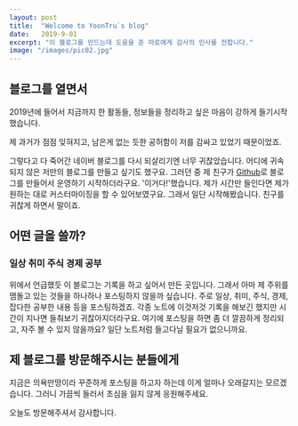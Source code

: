 ```yaml
---
layout: post
title:  "Welcome to YoonTru`s blog"
date:   2019-9-01
excerpt: "이 블로그를 만드는데 도움을 준 마로에게 감사의 인사를 전합니다."
image: "/images/pic02.jpg"
---
```


##  블로그를 열면서
2019년에 들어서 지금까지 한 활동들, 정보들을 정리하고 싶은 마음이 강하게 들기시작했습니다.
<!--[text](주소)  하면 주소로 연결되는 text가 열린다.-->제 과거가 점점 잊혀지고, 남은게 없는 듯한 공허함이 저를 감싸고 있었기 때문이었죠.

그렇다고 다 죽어간 네이버 블로그를 다시 되살리기엔 너무 귀찮았습니다.
어디에 귀속되지 않은 저만의 블로그를 만들고 싶기도 했구요.
그러던 중 제 친구가 [Github](https://github.com/)로 블로그를 만들어서 운영하기 시작하더라구요.
'이거다!'했습니다. 제가 시간만 들인다면 제가 원하는 대로 커스터마이징을 할 수 있어보였구요.
그래서 일단 시작해봤습니다. 친구를 귀찮게 하면서 말이죠.
<!--```text```는 텍스트 주위에 블럭처리가 된다.-->
<!--```
    text
    ```를 하면 당연히 긴 블럭이 생긴다.-->

## 어떤 글을 쓸까?
### 일상 취미 주식 경제 공부
위에서 언급했듯 이 블로그는 기록을 하고 싶어서 만든 곳입니다.
그래서 아마 제 주위를 맴돌고 있는 것들을 하나하나 포스팅하지 않을까 싶습니다.
주로 일상, 취미, 주식, 경제, 잡다한 공부한 내용 등을 포스팅하겠죠.
각종 노트에 이것저것 기록을 해보긴 했지만 시간이 지나면 들춰보기 귀찮아지더라구요.
여기에 포스팅을 하면 좀 더 깔끔하게 정리되고, 자주 볼 수 있지 않을까요? 일단 노트처럼 들고다닐 필요가 없으니까요. 

## 제 블로그를 방문해주시는 분들에게
지금은 의욕만땅이라 꾸준하게 포스팅을 하고자 하는데 이게 얼마나 오래갈지는 모르겠습니다.
그러니 가끔씩 들러서 초심을 잃지 않게 응원해주세요.

오늘도 방문해주셔서 감사합니다.
